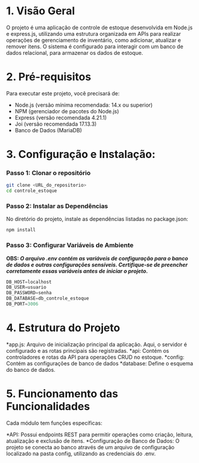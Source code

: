 # **1. Visão Geral**
O projeto é uma aplicação de controle de estoque desenvolvida em Node.js e express.js, utilizando uma estrutura organizada em APIs para realizar operações de gerenciamento de inventário,
como adicionar, atualizar e remover itens. O sistema é configurado para interagir com um banco de dados relacional, para armazenar os dados de estoque.

# **2. Pré-requisitos**
Para executar este projeto, você precisará de:

* Node.js (versão mínima recomendada: 14.x ou superior)
* NPM (gerenciador de pacotes do Node.js)
* Express (versão recomendada 4.21.1)
* Joi (versão recomendada 17.13.3)
* Banco de Dados (MariaDB)

# **3. Configuração e Instalação:**
   
### **Passo 1: Clonar o repositório**
```bash
git clone <URL_do_repositorio>
cd controle_estoque
```

### **Passo 2: Instalar as Dependências**
No diretório do projeto, instale as dependências listadas no package.json:
```bash
npm install
```

### **Passo 3: Configurar Variáveis de Ambiente**
**OBS: _O arquivo .env contém as variáveis de configuração para o banco de dados e outras configurações sensíveis. Certifique-se de preencher corretamente essas variáveis antes de iniciar o projeto._**
```js
DB_HOST=localhost
DB_USER=usuario
DB_PASSWORD=senha
DB_DATABASE=db_controle_estoque
DB_PORT=3006
```

# **4. Estrutura do Projeto**
*app.js: Arquivo de inicialização principal da aplicação. Aqui, o servidor é configurado e as rotas principais são registradas.
*api: Contém os controladores e rotas da API para operações CRUD no estoque.
*config: Contém as configurações de banco de dados
*database: Define o esquema do banco de dados.

# **5. Funcionamento das Funcionalidades**
Cada módulo tem funções específicas:

*API: Possui endpoints REST para permitir operações como criação, leitura, atualização e exclusão de itens.
*Configuração de Banco de Dados: O projeto se conecta ao banco através de um arquivo de configuração localizado na pasta config, utilizando as credenciais do .env.
